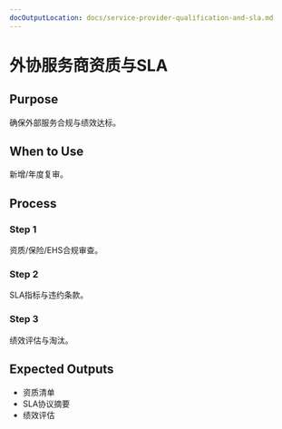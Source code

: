 ```yaml
---
docOutputLocation: docs/service-provider-qualification-and-sla.md
---
```


# 外协服务商资质与SLA

## Purpose

确保外部服务合规与绩效达标。

## When to Use

新增/年度复审。

## Process

### Step 1

资质/保险/EHS合规审查。

### Step 2

SLA指标与违约条款。

### Step 3

绩效评估与淘汰。

## Expected Outputs

- 资质清单
- SLA协议摘要
- 绩效评估

